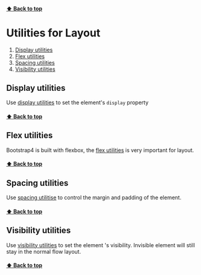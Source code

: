 [0.0]: #Utilities-for-Layout
[1.0]: #Display-utilities
[2.0]: #Flex-utilities
[3.0]: #Spacing-utilities
[4.0]: #Visibility-utilities

[1]: ../4Utilities/50000Display.md
[2]: ../4Utilities/70000Flex.md
[3]: ../4Utilities/E0000Spacing.md
[4]: ../4Utilities/H0000Visibility.md
#### [⬆ Back to top][0.0]

# Utilities for Layout
1. [Display utilities][1.0]
2. [Flex utilities][2.0]
3. [Spacing utilities][3.0]
4. [Visibility utilities][4.0]

## Display utilities
Use [display utilities][1] to set the element's `display` property

#### [⬆ Back to top][0.0]

## Flex utilities
Bootstrap4 is built with flexbox, the [flex utilities][2] is very important
for layout.

#### [⬆ Back to top][0.0]

[0.0]: #Spacing-utilities

## Spacing utilities
Use [spacing utilitise][3] to control the margin and padding of the element.

#### [⬆ Back to top][0.0]

## Visibility utilities
Use [visibility utilities][4] to set the element 's visibility. 
Invisible element will still stay in the normal flow layout.

#### [⬆ Back to top][0.0]